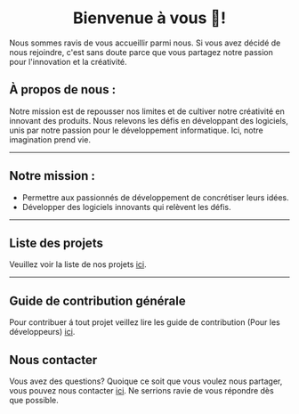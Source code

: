 <h1 style="text-align: center;">Bienvenue à vous 🙂!</h1>

Nous sommes ravis de vous accueillir parmi nous. Si vous avez décidé de nous rejoindre, c'est sans doute parce que vous partagez notre passion pour l'innovation et la créativité.
## À propos de nous :
Notre mission est de repousser nos limites et de cultiver notre créativité en innovant des produits. Nous relevons les défis en développant des logiciels, unis par notre passion pour le développement informatique. Ici, notre imagination prend vie.
______________
## Notre mission :
- Permettre aux passionnés de développement de concrétiser leurs idées.
- Développer des logiciels innovants qui relèvent les défis.
____________
## Liste des projets
Veuillez voir la liste de nos projets [ici](/profile/liste_projets.md).
_____________
## Guide de contribution générale
Pour contribuer á tout projet veillez lire les guide de contribution (Pour les développeurs) [ici](/profile/guide_contribution.md).
## Nous contacter
Vous avez des questions? Quoique ce soit que vous voulez nous partager, vous pouvez nous contacter [ici](mailto:mabakal7@gmail.com). Ne serrions ravie de vous répondre dès que possible.

